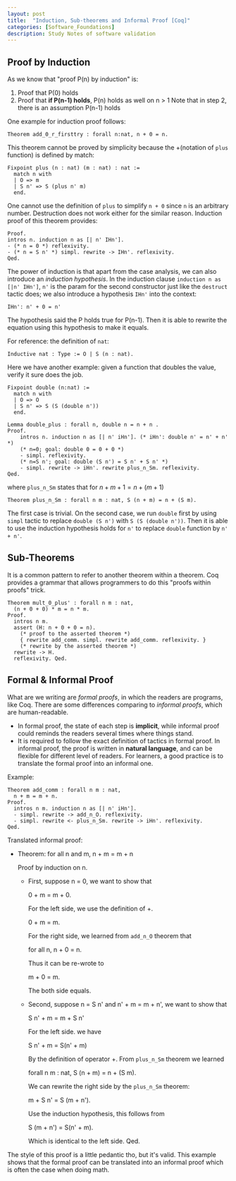 ```yaml
---
layout: post
title:  "Induction, Sub-theorems and Informal Proof [Coq]"
categories: [Software_Foundations]
description: Study Notes of software validation
---
```

## Proof by Induction
As we know that "proof P(n) by induction" is:
1. Proof that P(0) holds
2. Proof that **if P(n-1) holds**, P(n) holds as well on n > 1
Note that in step 2, there is an assumption P(n-1) holds

One example for induction proof follows:
```coq
Theorem add_0_r_firsttry : forall n:nat, n + 0 = n.
```
This theorem cannot be proved by simplicity because the +(notation of `plus` function) is defined by match:
```coq
Fixpoint plus (n : nat) (m : nat) : nat :=
  match n with
  | O => m
  | S n' => S (plus n' m)
  end.
```
One cannot use the definition of `plus` to simplify `n + 0` since `n` is an arbitrary number. Destruction does not work either for the similar reason. Induction proof of this theorem provides:
```coq
Proof.
intros n. induction n as [| n' IHn'].
- (* n = 0 *) reflexivity.
- (* n = S n' *) simpl. rewrite -> IHn'. reflexivity. 
Qed.
```
The power of induction is that apart from the case analysis, we can also introduce an *induction hypothesis*. In the induction clause `induction n as [|n' IHn']`, `n'` is the param for the second constructor just like the `destruct` tactic does; we also introduce a hypothesis `IHn'` into the context:
```coq
IHn': n' + 0 = n'
```
The hypothesis said the P holds true for P(n-1). Then it is able to rewrite the equation using this hypothesis to make it equals.

For reference: the definition of `nat`:
```coq
Inductive nat : Type := O | S (n : nat).
```

Here we have another example: given a function that doubles the value, verify it sure does the job.
```coq
Fixpoint double (n:nat) :=
  match n with
  | O => O
  | S n' => S (S (double n'))
  end.

Lemma double_plus : forall n, double n = n + n .
Proof.
    intros n. induction n as [| n' iHn']. (* iHn': double n' = n' + n' *)
    (* n=0; goal: double 0 = 0 + 0 *) 
    - simpl. reflexivity.
    (* n=S n'; goal: double (S n') = S n' + S n' *)
    - simpl. rewrite -> iHn'. rewrite plus_n_Sm. reflexivity.
Qed.
```
where `plus_n_Sm` states that for $n+m+1 = n + (m + 1)$
```coq
Theorem plus_n_Sm : forall n m : nat, S (n + m) = n + (S m).
```
The first case is trivial. On the second case, we run `double` first by using `simpl` tactic to replace `double (S n')` with `S (S (double n'))`.  Then it is able to use the induction hypothesis holds for `n'` to replace `double` function by `n' + n'`.

## Sub-Theorems
It is a common pattern to refer to another theorem within a theorem. Coq provides a grammar that allows programmers to do this "proofs within proofs" trick.

```coq
Theorem mult_0_plus' : forall n m : nat,
  (n + 0 + 0) * m = n * m.
Proof.
  intros n m.
  assert (H: n + 0 + 0 = n).
    (* proof to the asserted theorem *)
    { rewrite add_comm. simpl. rewrite add_comm. reflexivity. }
    (* rewrite by the asserted theorem *)
  rewrite -> H.
  reflexivity. Qed.
```

## Formal & Informal Proof
What are we writing are *formal proofs*, in which the readers are programs, like Coq. There are some differences comparing to *informal proofs*, which are human-readable. 
- In formal proof, the state of each step is **implicit**, while informal proof could reminds the readers several times where things stand.
- It is required to follow the exact definition of tactics in formal proof. In informal proof, the proof is written in **natural language**, and can be flexible for different level of readers. 
For learners, a good practice is to translate the formal proof into an informal one.

Example:
```coq
Theorem add_comm : forall n m : nat,
  n + m = m + n.
Proof.
  intros n m. induction n as [| n' iHn']. 
  - simpl. rewrite -> add_n_O. reflexivity.
  - simpl. rewrite <- plus_n_Sm. rewrite -> iHn'. reflexivity.
Qed. 
```

Translated informal proof:
- Theorem: for all n and m, n + m = m + n

	Proof by induction on n.
	- First, suppose n = 0, we want to show that

	    0 + m = m + 0.
          
      For the left side, we use the definition of +. 
        
        0 + m = m.

      For the right side, we learned from `add_n_O` theorem that 
      
      for all n, n + 0 = n. 
      
      Thus it can be re-wrote to
      
      m + 0 = m. 
      
      The both side equals.
	- Second, suppose n = S n' and n' + m = m + n', we want to show that 
	    
      S n' + m = m + S n'

	  For the left side. we have 

      S n' + m = S(n' + m)

      By the definition of operator +. From `plus_n_Sm` theorem we learned 
    
      forall n m : nat, S (n + m) = n + (S m).

      We can rewrite the right side by the `plus_n_Sm` theorem:

      m + S n' = S (m + n').
    
	    Use the induction hypothesis, this follows from
	  
      S (m + n') = S(n' + m).

	    Which is identical to the left side. Qed.

The style of this proof is a little pedantic tho, but it's valid. This example shows that the formal proof can be translated into an informal proof which is often the case when doing math.